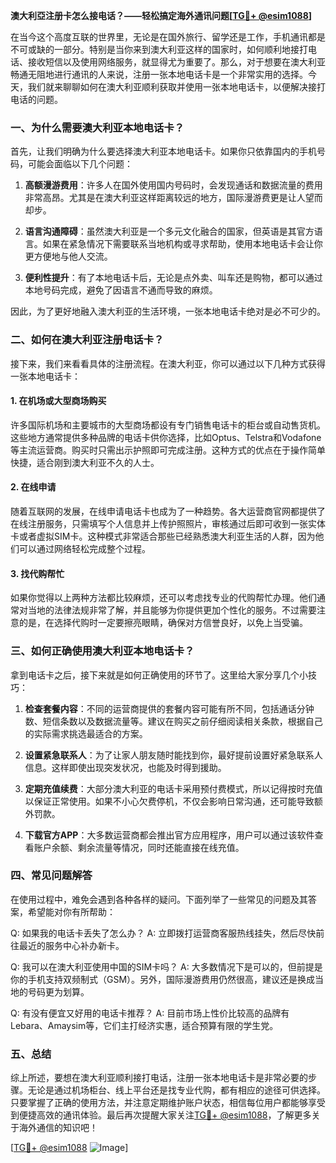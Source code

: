 **澳大利亞注册卡怎么接电话？——轻松搞定海外通讯问题[[TG💪+ @esim1088](https://t.me/s/esim1088)]**

在当今这个高度互联的世界里，无论是在国外旅行、留学还是工作，手机通讯都是不可或缺的一部分。特别是当你来到澳大利亚这样的国家时，如何顺利地接打电话、接收短信以及使用网络服务，就显得尤为重要了。那么，对于想要在澳大利亚畅通无阻地进行通讯的人来说，注册一张本地电话卡是一个非常实用的选择。今天，我们就来聊聊如何在澳大利亚顺利获取并使用一张本地电话卡，以便解决接打电话的问题。

### 一、为什么需要澳大利亚本地电话卡？

首先，让我们明确为什么要选择澳大利亚本地电话卡。如果你只依靠国内的手机号码，可能会面临以下几个问题：

1. **高额漫游费用**：许多人在国外使用国内号码时，会发现通话和数据流量的费用非常高昂。尤其是在澳大利亚这样距离较远的地方，国际漫游费更是让人望而却步。
   
2. **语言沟通障碍**：虽然澳大利亚是一个多元文化融合的国家，但英语是其官方语言。如果在紧急情况下需要联系当地机构或寻求帮助，使用本地电话卡会让你更方便地与他人交流。

3. **便利性提升**：有了本地电话卡后，无论是点外卖、叫车还是购物，都可以通过本地号码完成，避免了因语言不通而导致的麻烦。

因此，为了更好地融入澳大利亚的生活环境，一张本地电话卡绝对是必不可少的。

### 二、如何在澳大利亚注册电话卡？

接下来，我们来看看具体的注册流程。在澳大利亚，你可以通过以下几种方式获得一张本地电话卡：

#### 1. 在机场或大型商场购买

许多国际机场和主要城市的大型商场都设有专门销售电话卡的柜台或自动售货机。这些地方通常提供多种品牌的电话卡供你选择，比如Optus、Telstra和Vodafone等主流运营商。购买时只需出示护照即可完成注册。这种方式的优点在于操作简单快捷，适合刚到澳大利亚不久的人士。

#### 2. 在线申请

随着互联网的发展，在线申请电话卡也成为了一种趋势。各大运营商官网都提供了在线注册服务，只需填写个人信息并上传护照照片，审核通过后即可收到一张实体卡或者虚拟SIM卡。这种模式非常适合那些已经熟悉澳大利亚生活的人群，因为他们可以通过网络轻松完成整个过程。

#### 3. 找代购帮忙

如果你觉得以上两种方法都比较麻烦，还可以考虑找专业的代购帮忙办理。他们通常对当地的法律法规非常了解，并且能够为你提供更加个性化的服务。不过需要注意的是，在选择代购时一定要擦亮眼睛，确保对方信誉良好，以免上当受骗。

### 三、如何正确使用澳大利亚本地电话卡？

拿到电话卡之后，接下来就是如何正确使用的环节了。这里给大家分享几个小技巧：

1. **检查套餐内容**：不同的运营商提供的套餐内容可能有所不同，包括通话分钟数、短信条数以及数据流量等。建议在购买之前仔细阅读相关条款，根据自己的实际需求挑选最适合的方案。

2. **设置紧急联系人**：为了让家人朋友随时能找到你，最好提前设置好紧急联系人信息。这样即使出现突发状况，也能及时得到援助。

3. **定期充值续费**：大部分澳大利亚的电话卡采用预付费模式，所以记得按时充值以保证正常使用。如果不小心欠费停机，不仅会影响日常沟通，还可能导致额外罚款。

4. **下载官方APP**：大多数运营商都会推出官方应用程序，用户可以通过该软件查看账户余额、剩余流量等情况，同时还能直接在线充值。

### 四、常见问题解答

在使用过程中，难免会遇到各种各样的疑问。下面列举了一些常见的问题及其答案，希望能对你有所帮助：

Q: 如果我的电话卡丢失了怎么办？
A: 立即拨打运营商客服热线挂失，然后尽快前往最近的服务中心补办新卡。

Q: 我可以在澳大利亚使用中国的SIM卡吗？
A: 大多数情况下是可以的，但前提是你的手机支持双频制式（GSM）。另外，国际漫游费用仍然很高，建议还是换成当地的号码更为划算。

Q: 有没有便宜又好用的电话卡推荐？
A: 目前市场上性价比较高的品牌有Lebara、Amaysim等，它们主打经济实惠，适合预算有限的学生党。

### 五、总结

综上所述，要想在澳大利亚顺利接打电话，注册一张本地电话卡是非常必要的步骤。无论是通过机场柜台、线上平台还是找专业代购，都有相应的途径可供选择。只要掌握了正确的使用方法，并注意定期维护账户状态，相信每位用户都能够享受到便捷高效的通讯体验。最后再次提醒大家关注[TG💪+ @esim1088](https://t.me/s/esim1088)，了解更多关于海外通信的知识吧！

[[TG💪+ @esim1088](https://t.me/s/esim1088) ![Image](https://i.postimg.cc/4NQfJmqS/Snipaste-2025-05-13-00-14-12.png)]